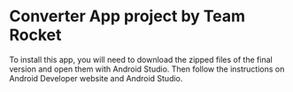 # Converter App project by Team Rocket

To install this app, you will need to download the zipped files of the final version and open them with Android Studio. Then follow the instructions on Android Developer website and Android Studio.
